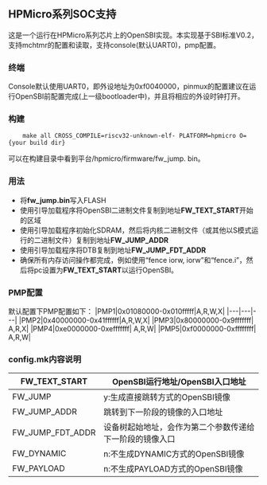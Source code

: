 ## HPMicro系列SOC支持
这是一个运行在HPMicro系列芯片上的OpenSBI实现。本实现基于SBI标准V0.2，支持mchtmr的配置和读取，支持console(默认UART0)，pmp配置。
### 终端
Console默认使用UART0，即外设地址为0xf0040000，pinmux的配置建议在运行OpenSBI前配置完成(上一级bootloader中)，并且将相应的外设时钟打开。

### 构建
```
    make all CROSS_COMPILE=riscv32-unknown-elf- PLATFORM=hpmicro O={your build dir}
```
可以在构建目录中看到平台/hpmicro/firmware/fw_jump. bin。
### 用法
- 将**fw_jump.bin**写入FLASH
- 使用引导加载程序将OpenSBI二进制文件复制到地址**FW_TEXT_START**开始的区域
- 使用引导加载程序初始化SDRAM，然后将内核二进制文件（或其他以S模式运行的二进制文件）复制到地址**FW_JUMP_ADDR**
- 使用引导加载程序将DTB复制到地址**FW_JUMP_FDT_ADDR**
- 确保所有内存访问操作都完成，例如使用“fence iorw, iorw”和“fence.i”，然后将pc设置为**FW_TEXT_START**以运行OpenSBI。

### PMP配置
默认配置下PMP配置如下：
|PMP1|0x01080000-0x010fffff|A,R,W,X|
|---|---|---|
|PMP2|0x40000000-0x41ffffff|A,R,W,X|
|PMP3|0x80000000-0x9fffffff| A,R,X|
|PMP4|0xe0000000-0xefffffff| A,R,W|
|PMP5|0xf0000000-0xffffffff| A,R,W|

### config.mk内容说明
|FW_TEXT_START|OpenSBI运行地址/OpenSBI入口地址|
|---|----|
|FW_JUMP|y:生成直接跳转方式的OpenSBI镜像|
|FW_JUMP_ADDR|跳转到下一阶段的镜像的入口地址|
|FW_JUMP_FDT_ADDR|设备树起始地址，会作为第二个参数传递给下一阶段的镜像入口|
|FW_DYNAMIC|n:不生成DYNAMIC方式的OpenSBI镜像|
|FW_PAYLOAD|n:不生成PAYLOAD方式的OpenSBI镜像|
